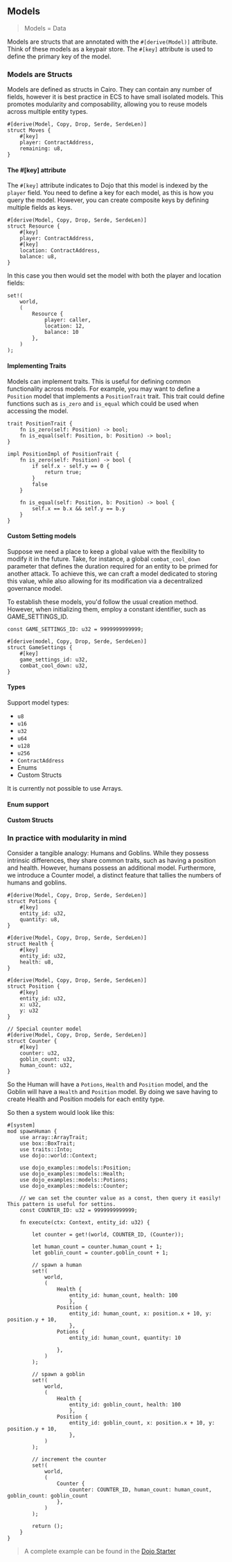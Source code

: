 ## Models

> Models = Data

Models are structs that are annotated with the `#[derive(Model)]` attribute. Think of these models as a keypair store. The `#[key]` attribute is used to define the primary key of the model.

### Models are Structs

Models are defined as structs in Cairo. They can contain any number of fields, however it is best practice in ECS to have small isolated models. This promotes modularity and composability, allowing you to reuse models across multiple entity types.

```rust,ignore
#[derive(Model, Copy, Drop, Serde, SerdeLen)]
struct Moves {
    #[key]
    player: ContractAddress,
    remaining: u8,
}
```

#### The #[key] attribute

The `#[key]` attribute indicates to Dojo that this model is indexed by the `player` field. You need to define a key for each model, as this is how you query the model. However, you can create composite keys by defining multiple fields as keys. 

```rust,ignore
#[derive(Model, Copy, Drop, Serde, SerdeLen)]
struct Resource {
    #[key]
    player: ContractAddress,
    #[key]
    location: ContractAddress,
    balance: u8,
}
```

In this case you then would set the model with both the player and location fields:

```rust,ignore
set!(
    world,
    (
        Resource {
            player: caller,
            location: 12,
            balance: 10
        },
    )
);
```

#### Implementing Traits

Models can implement traits. This is useful for defining common functionality across models. For example, you may want to define a `Position` model that implements a `PositionTrait` trait. This trait could define functions such as `is_zero` and `is_equal` which could be used when accessing the model.

```rust,ignore
trait PositionTrait {
    fn is_zero(self: Position) -> bool;
    fn is_equal(self: Position, b: Position) -> bool;
}

impl PositionImpl of PositionTrait {
    fn is_zero(self: Position) -> bool {
        if self.x - self.y == 0 {
            return true;
        }
        false
    }

    fn is_equal(self: Position, b: Position) -> bool {
        self.x == b.x && self.y == b.y
    }
}
```

#### Custom Setting models

Suppose we need a place to keep a global value with the flexibility to modify it in the future. Take, for instance, a global `combat_cool_down` parameter that defines the duration required for an entity to be primed for another attack. To achieve this, we can craft a model dedicated to storing this value, while also allowing for its modification via a decentralized governance model.

To establish these models, you'd follow the usual creation method. However, when initializing them, employ a constant identifier, such as GAME_SETTINGS_ID.

```rust,ignore
const GAME_SETTINGS_ID: u32 = 9999999999999;

#[derive(model, Copy, Drop, Serde, SerdeLen)]
struct GameSettings {
    #[key]
    game_settings_id: u32,
    combat_cool_down: u32,
}
``` 

#### Types

Support model types:

-   `u8`
-   `u16`
-   `u32`
-   `u64`
-   `u128`
-   `u256`
-   `ContractAddress`
-   Enums
-   Custom Structs

It is currently not possible to use Arrays.

#### Enum support


#### Custom Structs 


### In practice with modularity in mind

Consider a tangible analogy: Humans and Goblins. While they possess intrinsic differences, they share common traits, such as having a position and health. However, humans possess an additional model. Furthermore, we introduce a Counter model, a distinct feature that tallies the numbers of humans and goblins.

```rust,ignore
#[derive(Model, Copy, Drop, Serde, SerdeLen)]
struct Potions {
    #[key]
    entity_id: u32,
    quantity: u8,
}

#[derive(Model, Copy, Drop, Serde, SerdeLen)]
struct Health {
    #[key]
    entity_id: u32,
    health: u8,
}

#[derive(Model, Copy, Drop, Serde, SerdeLen)]
struct Position {
    #[key]
    entity_id: u32,
    x: u32,
    y: u32
}

// Special counter model
#[derive(Model, Copy, Drop, Serde, SerdeLen)]
struct Counter {
    #[key]
    counter: u32,
    goblin_count: u32,
    human_count: u32,
}
```

So the Human will have a `Potions`, `Health` and `Position` model, and the Goblin will have a `Health` and `Position` model. By doing we save having to create Health and Position models for each entity type.

So then a system would look like this:

```rust,ignore
#[system]
mod spawnHuman {
    use array::ArrayTrait;
    use box::BoxTrait;
    use traits::Into;
    use dojo::world::Context;

    use dojo_examples::models::Position;
    use dojo_examples::models::Health;
    use dojo_examples::models::Potions;
    use dojo_examples::models::Counter;

    // we can set the counter value as a const, then query it easily! This pattern is useful for settins.
    const COUNTER_ID: u32 = 9999999999999;

    fn execute(ctx: Context, entity_id: u32) {

        let counter = get!(world, COUNTER_ID, (Counter));

        let human_count = counter.human_count + 1;
        let goblin_count = counter.goblin_count + 1;

        // spawn a human
        set!(
            world,
            (
                Health {
                    entity_id: human_count, health: 100
                    }, 
                Position {
                    entity_id: human_count, x: position.x + 10, y: position.y + 10,
                    }, 
                Potions {
                    entity_id: human_count, quantity: 10
                    
                },
            )
        );

        // spawn a goblin
        set!(
            world,
            (
                Health {
                    entity_id: goblin_count, health: 100
                    }, 
                Position {
                    entity_id: goblin_count, x: position.x + 10, y: position.y + 10,
                    },
            )
        );

        // increment the counter
        set!(
            world,
            (
                Counter {
                    counter: COUNTER_ID, human_count: human_count, goblin_count: goblin_count
                },
            )
        );
        
        return ();
    }
}
```

> A complete example can be found in the [Dojo Starter](https://github.com/dojoengine/dojo-starter)